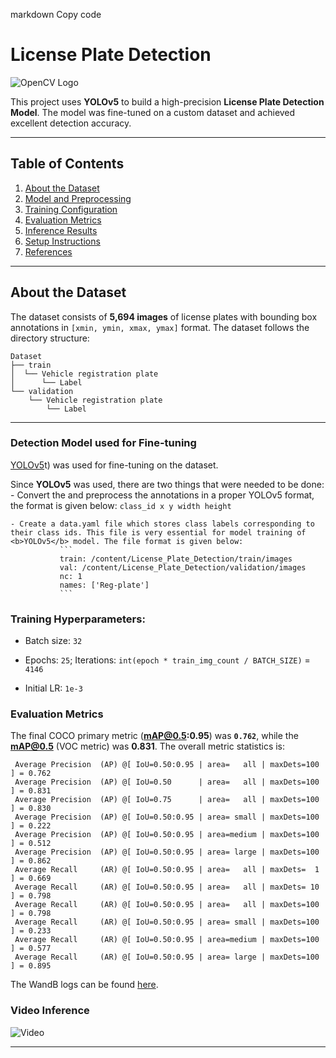 
markdown
Copy code
# License Plate Detection

![OpenCV Logo](https://opencv.org/wp-content/uploads/2021/06/OpenCV_logo_black_.png)

This project uses **YOLOv5** to build a high-precision **License Plate Detection Model**. The model was fine-tuned on a custom dataset and achieved excellent detection accuracy.

---

## Table of Contents

1. [About the Dataset](#about-the-dataset)
2. [Model and Preprocessing](#model-and-preprocessing)
3. [Training Configuration](#training-configuration)
4. [Evaluation Metrics](#evaluation-metrics)
5. [Inference Results](#inference-results)
6. [Setup Instructions](#setup-instructions)
7. [References](#references)

---

## About the Dataset

The dataset consists of **5,694 images** of license plates with bounding box annotations in `[xmin, ymin, xmax, ymax]` format. The dataset follows the directory structure:

```
Dataset
├── train
│  └── Vehicle registration plate
│      └── Label
└── validation
    └── Vehicle registration plate
        └── Label
```



---

### Detection Model used for Fine-tuning

[YOLOv5](https://github.com/ultralytics/yolov5)t) was used for fine-tuning on the dataset.

Since <b>YOLOv5</b> was used, there are two things that were needed to be done:
    - Convert the and preprocess the annotations in a proper YOLOv5 format, the format is given below:
            `class_id x y width height`

    - Create a data.yaml file which stores class labels corresponding to their class ids. This file is very essential for model training of <b>YOLOv5</b> model. The file format is given below:
               ``` 
               train: /content/License_Plate_Detection/train/images
               val: /content/License_Plate_Detection/validation/images
               nc: 1
               names: ['Reg-plate']
               ```



### Training Hyperparameters:

* Batch size: `32`

* Epochs: `25`; Iterations: `int(epoch * train_img_count / BATCH_SIZE)`  = `4146`

* Initial LR: `1e-3`

  

### Evaluation Metrics

The final COCO primary metric (**mAP@0.5:0.95**) was **`0.762`**, while the **mAP@0.5** (VOC metric) was **0.831**. The overall metric statistics is:

```
 Average Precision  (AP) @[ IoU=0.50:0.95 | area=   all | maxDets=100 ] = 0.762
 Average Precision  (AP) @[ IoU=0.50      | area=   all | maxDets=100 ] = 0.831
 Average Precision  (AP) @[ IoU=0.75      | area=   all | maxDets=100 ] = 0.830
 Average Precision  (AP) @[ IoU=0.50:0.95 | area= small | maxDets=100 ] = 0.222
 Average Precision  (AP) @[ IoU=0.50:0.95 | area=medium | maxDets=100 ] = 0.512
 Average Precision  (AP) @[ IoU=0.50:0.95 | area= large | maxDets=100 ] = 0.862
 Average Recall     (AR) @[ IoU=0.50:0.95 | area=   all | maxDets=  1 ] = 0.669
 Average Recall     (AR) @[ IoU=0.50:0.95 | area=   all | maxDets= 10 ] = 0.798
 Average Recall     (AR) @[ IoU=0.50:0.95 | area=   all | maxDets=100 ] = 0.798
 Average Recall     (AR) @[ IoU=0.50:0.95 | area= small | maxDets=100 ] = 0.233
 Average Recall     (AR) @[ IoU=0.50:0.95 | area=medium | maxDets=100 ] = 0.577
 Average Recall     (AR) @[ IoU=0.50:0.95 | area= large | maxDets=100 ] = 0.895
```



The WandB logs can be found [here](https://wandb.ai/furqansa344-na/opencv_od_project/reports/License-Plate-Detection--Vmlldzo5MjA5NDcx?accessToken=axc7exli81c4oe8ykmppbw6hpz3k95bzn7w9ir8g7tepvi1vvghhokhdoo9d53le).


### Video Inference

![Video](visuals/video.gif)




---
